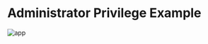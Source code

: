 # Administrator Privilege Example

![app](https://cdn-images-1.medium.com/max/880/1*2WBfjhqOSvh7ek3nv9v3ug.png)

